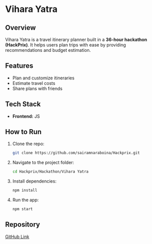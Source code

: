 # Vihara Yatra

## Overview
Vihara Yatra is a travel itinerary planner built in a **36-hour hackathon (HackPrix)**. It helps users plan trips with ease by providing recommendations and budget estimation.

## Features
- Plan and customize itineraries
- Estimate travel costs
- Share plans with friends

## Tech Stack
- **Frontend:** JS

## How to Run
1. Clone the repo:
   ```sh
   git clone https://github.com/sairamnaraboina/Hackprix.git
   ```
2. Navigate to the project folder:
   ```sh
   cd Hackprix/Hackathon/Vihara Yatra
   ```
3. Install dependencies:
   ```sh
   npm install
   ```
4. Run the app:
   ```sh
   npm start
   ```


## Repository
[GitHub Link](https://github.com/sairamnaraboina/Hackprix/tree/main/Hackathon/Vihara%20Yatra)

